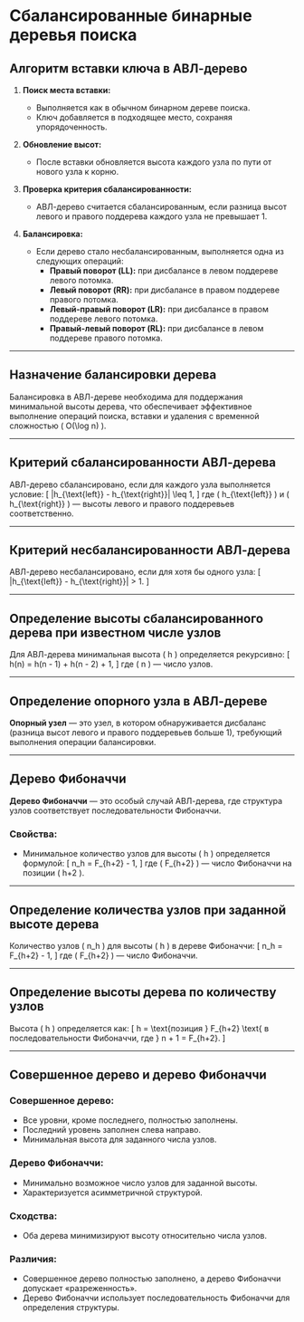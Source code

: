 # Сбалансированные бинарные деревья поиска

## Алгоритм вставки ключа в АВЛ-дерево

1. **Поиск места вставки:**
   - Выполняется как в обычном бинарном дереве поиска.
   - Ключ добавляется в подходящее место, сохраняя упорядоченность.

2. **Обновление высот:**
   - После вставки обновляется высота каждого узла по пути от нового узла к корню.

3. **Проверка критерия сбалансированности:**
   - АВЛ-дерево считается сбалансированным, если разница высот левого и правого поддерева каждого узла не превышает 1.

4. **Балансировка:**
   - Если дерево стало несбалансированным, выполняется одна из следующих операций:
     - **Правый поворот (LL):** при дисбалансе в левом поддереве левого потомка.
     - **Левый поворот (RR):** при дисбалансе в правом поддереве правого потомка.
     - **Левый-правый поворот (LR):** при дисбалансе в правом поддереве левого потомка.
     - **Правый-левый поворот (RL):** при дисбалансе в левом поддереве правого потомка.

---

## Назначение балансировки дерева

Балансировка в АВЛ-дереве необходима для поддержания минимальной высоты дерева, что обеспечивает эффективное выполнение операций поиска, вставки и удаления с временной сложностью \( O(\log n) \).

---

## Критерий сбалансированности АВЛ-дерева

АВЛ-дерево сбалансировано, если для каждого узла выполняется условие:
\[ |h_{\text{left}} - h_{\text{right}}| \leq 1, \]
где \( h_{\text{left}} \) и \( h_{\text{right}} \) — высоты левого и правого поддеревьев соответственно.

---

## Критерий несбалансированности АВЛ-дерева

АВЛ-дерево несбалансировано, если для хотя бы одного узла:
\[ |h_{\text{left}} - h_{\text{right}}| > 1. \]

---

## Определение высоты сбалансированного дерева при известном числе узлов

Для АВЛ-дерева минимальная высота \( h \) определяется рекурсивно:
\[ h(n) = h(n - 1) + h(n - 2) + 1, \]
где \( n \) — число узлов.

---

## Определение опорного узла в АВЛ-дереве

**Опорный узел** — это узел, в котором обнаруживается дисбаланс (разница высот левого и правого поддеревьев больше 1), требующий выполнения операции балансировки.

---

## Дерево Фибоначчи

**Дерево Фибоначчи** — это особый случай АВЛ-дерева, где структура узлов соответствует последовательности Фибоначчи. 

### Свойства:
- Минимальное количество узлов для высоты \( h \) определяется формулой:
  \[ n_h = F_{h+2} - 1, \]
  где \( F_{h+2} \) — число Фибоначчи на позиции \( h+2 \).

---

## Определение количества узлов при заданной высоте дерева

Количество узлов \( n_h \) для высоты \( h \) в дереве Фибоначчи:
\[ n_h = F_{h+2} - 1, \]
где \( F_{h+2} \) — число Фибоначчи.

---

## Определение высоты дерева по количеству узлов

Высота \( h \) определяется как:
\[ h = \text{позиция } F_{h+2} \text{ в последовательности Фибоначчи, где } n + 1 = F_{h+2}. \]

---

## Совершенное дерево и дерево Фибоначчи

### Совершенное дерево:
- Все уровни, кроме последнего, полностью заполнены.
- Последний уровень заполнен слева направо.
- Минимальная высота для заданного числа узлов.

### Дерево Фибоначчи:
- Минимально возможное число узлов для заданной высоты.
- Характеризуется асимметричной структурой.

### Сходства:
- Оба дерева минимизируют высоту относительно числа узлов.

### Различия:
- Совершенное дерево полностью заполнено, а дерево Фибоначчи допускает «разреженность».
- Дерево Фибоначчи использует последовательность Фибоначчи для определения структуры.
